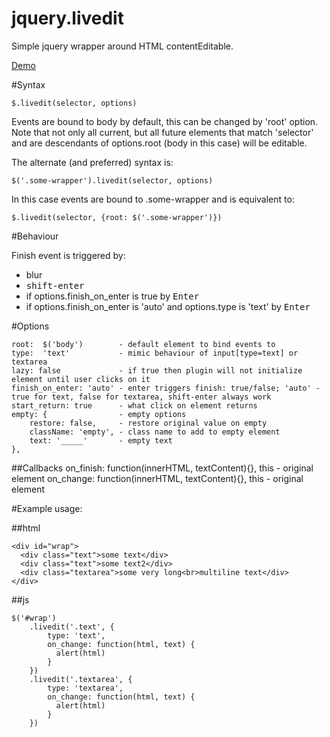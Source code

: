 jquery.livedit
=======

Simple jquery wrapper around HTML contentEditable.

[Demo](http://trurl-master.github.io/livedit/)



#Syntax

    $.livedit(selector, options)

Events are bound to body by default, this can be changed by 'root' option.
Note that not only all current, but all future elements that match 'selector' and are descendants of options.root (body in this case) will be editable.

The alternate (and preferred) syntax is:

    $('.some-wrapper').livedit(selector, options)

In this case events are bound to .some-wrapper and is equivalent to:

    $.livedit(selector, {root: $('.some-wrapper')})


#Behaviour

Finish event is triggered by:
- blur
- <kbd>shift-enter</kbd>
- if options.finish_on_enter is true by <kbd>Enter</kbd>
- if options.finish_on_enter is 'auto' and options.type is 'text' by <kbd>Enter</kbd>


#Options

	root:  $('body')        - default element to bind events to
	type:  'text'           - mimic behaviour of input[type=text] or textarea
	lazy: false             - if true then plugin will not initialize element until user clicks on it
	finish_on_enter: 'auto' - enter triggers finish: true/false; 'auto' - true for text, false for textarea, shift-enter always work
	start_return: true      - what click on element returns
	empty: {                - empty options
		restore: false,     - restore original value on empty
		className: 'empty', - class name to add to empty element
		text: '_____'       - empty text
	},

##Callbacks
	on_finish: function(innerHTML, textContent){}, this - original element
	on_change: function(innerHTML, textContent){}, this - original element


#Example usage:

##html
```
<div id="wrap">
  <div class="text">some text</div>
  <div class="text">some text2</div>
  <div class="textarea">some very long<br>multiline text</div>
</div>
```

##js
```
$('#wrap')
	.livedit('.text', {
		type: 'text',
		on_change: function(html, text) {
		  alert(html)
		}
	})
 	.livedit('.textarea', {
		type: 'textarea',
		on_change: function(html, text) {
		  alert(html)
		}
	})
```
